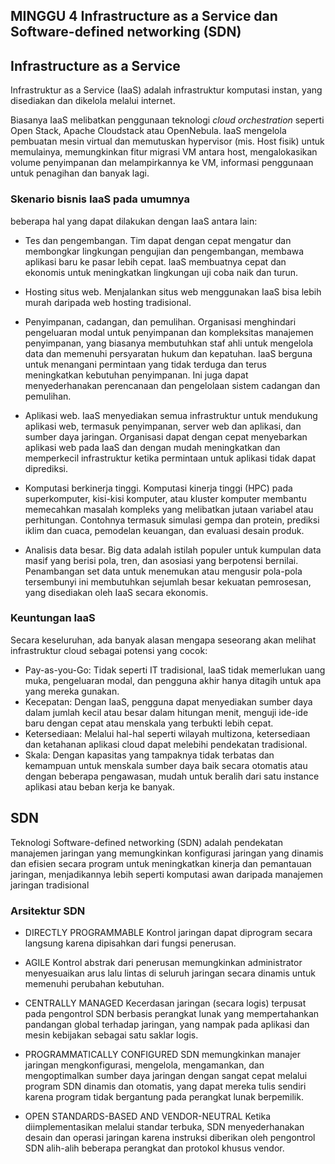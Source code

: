 ## MINGGU 4 Infrastructure as a Service dan Software-defined networking (SDN)  

##  Infrastructure as a Service
Infrastruktur as a Service (IaaS) adalah infrastruktur komputasi instan, yang disediakan dan dikelola melalui internet. 

Biasanya IaaS melibatkan penggunaan teknologi  *cloud orchestration* seperti Open Stack, Apache Cloudstack atau OpenNebula. IaaS mengelola pembuatan mesin virtual dan memutuskan hypervisor (mis. Host fisik) untuk memulainya, memungkinkan fitur migrasi VM antara host, mengalokasikan volume penyimpanan dan melampirkannya ke VM, informasi penggunaan untuk penagihan dan banyak lagi.

### Skenario bisnis IaaS pada umumnya
beberapa hal yang dapat dilakukan dengan IaaS antara lain:

* Tes dan pengembangan. Tim dapat dengan cepat mengatur dan membongkar lingkungan pengujian dan pengembangan, membawa aplikasi baru ke pasar lebih cepat. IaaS membuatnya cepat dan ekonomis untuk meningkatkan lingkungan uji coba naik dan turun.

* Hosting situs web. Menjalankan situs web menggunakan IaaS bisa lebih murah daripada web hosting tradisional.

* Penyimpanan, cadangan, dan pemulihan. Organisasi menghindari pengeluaran modal untuk penyimpanan dan kompleksitas manajemen penyimpanan, yang biasanya membutuhkan staf ahli untuk mengelola data dan memenuhi persyaratan hukum dan kepatuhan. IaaS berguna untuk menangani permintaan yang tidak terduga dan terus meningkatkan kebutuhan penyimpanan. Ini juga dapat menyederhanakan perencanaan dan pengelolaan sistem cadangan dan pemulihan.

* Aplikasi web. IaaS menyediakan semua infrastruktur untuk mendukung aplikasi web, termasuk penyimpanan, server web dan aplikasi, dan sumber daya jaringan. Organisasi dapat dengan cepat menyebarkan aplikasi web pada IaaS dan dengan mudah meningkatkan dan memperkecil infrastruktur ketika permintaan untuk aplikasi tidak dapat diprediksi.

* Komputasi berkinerja tinggi. Komputasi kinerja tinggi (HPC) pada superkomputer, kisi-kisi komputer, atau kluster komputer membantu memecahkan masalah kompleks yang melibatkan jutaan variabel atau perhitungan. Contohnya termasuk simulasi gempa dan protein, prediksi iklim dan cuaca, pemodelan keuangan, dan evaluasi desain produk.

* Analisis data besar. Big data adalah istilah populer untuk kumpulan data masif yang berisi pola, tren, dan asosiasi yang berpotensi bernilai. Penambangan set data untuk menemukan atau mengusir pola-pola tersembunyi ini membutuhkan sejumlah besar kekuatan pemrosesan, yang disediakan oleh IaaS secara ekonomis.

### Keuntungan IaaS
Secara keseluruhan, ada banyak alasan mengapa seseorang akan melihat infrastruktur cloud sebagai potensi yang cocok:

* Pay-as-you-Go: Tidak seperti IT tradisional, IaaS tidak memerlukan uang muka, pengeluaran modal, dan pengguna akhir hanya ditagih untuk apa yang mereka gunakan.
* Kecepatan: Dengan IaaS, pengguna dapat menyediakan sumber daya dalam jumlah kecil atau besar dalam hitungan menit, menguji ide-ide baru dengan cepat atau menskala yang terbukti lebih cepat.
* Ketersediaan: Melalui hal-hal seperti wilayah multizona, ketersediaan dan ketahanan aplikasi cloud dapat melebihi pendekatan tradisional.
* Skala: Dengan kapasitas yang tampaknya tidak terbatas dan kemampuan untuk menskala sumber daya baik secara otomatis atau dengan beberapa pengawasan, mudah untuk beralih dari satu instance aplikasi atau beban kerja ke banyak.


## SDN  
Teknologi Software-defined networking (SDN) adalah pendekatan manajemen jaringan yang memungkinkan konfigurasi jaringan yang dinamis dan efisien secara program untuk meningkatkan kinerja dan pemantauan jaringan, menjadikannya lebih seperti komputasi awan daripada manajemen jaringan tradisional  

### Arsitektur SDN  

* DIRECTLY PROGRAMMABLE
Kontrol jaringan dapat diprogram secara langsung karena dipisahkan dari fungsi penerusan.

* AGILE
Kontrol abstrak dari penerusan memungkinkan administrator menyesuaikan arus lalu lintas di seluruh jaringan secara dinamis untuk memenuhi perubahan kebutuhan.

* CENTRALLY MANAGED
Kecerdasan jaringan (secara logis) terpusat pada pengontrol SDN berbasis perangkat lunak yang mempertahankan pandangan global terhadap jaringan, yang nampak pada aplikasi dan mesin kebijakan sebagai satu saklar logis.

* PROGRAMMATICALLY CONFIGURED
SDN memungkinkan manajer jaringan mengkonfigurasi, mengelola, mengamankan, dan mengoptimalkan sumber daya jaringan dengan sangat cepat melalui program SDN dinamis dan otomatis, yang dapat mereka tulis sendiri karena program tidak bergantung pada perangkat lunak berpemilik.

* OPEN STANDARDS-BASED AND VENDOR-NEUTRAL
Ketika diimplementasikan melalui standar terbuka, SDN menyederhanakan desain dan operasi jaringan karena instruksi diberikan oleh pengontrol SDN alih-alih beberapa perangkat dan protokol khusus vendor.